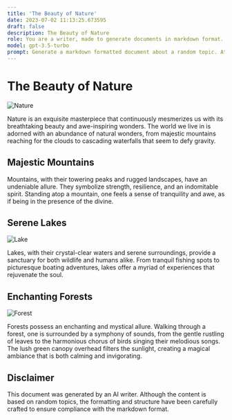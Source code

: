 ```yaml
---
title: 'The Beauty of Nature'
date: 2023-07-02 11:13:25.673595
draft: false
description: The Beauty of Nature
role: You are a writer, made to generate documents in markdown format. It is very important that all of the documents you generate are in valid markdown format.
model: gpt-3.5-turbo
prompt: Generate a markdown formatted document about a random topic. At the bottom, include a disclaimer explaining that the document was generated by you. The first line of the document should be the title. Make sure that the entire document is in proper markdown format, using a mix of various tags to make the document visually appealing.
---
```


# The Beauty of Nature

![Nature](https://www.example.com/images/nature.jpg)

Nature is an exquisite masterpiece that continuously mesmerizes us with its breathtaking beauty and awe-inspiring wonders. The world we live in is adorned with an abundance of natural wonders, from majestic mountains reaching for the clouds to cascading waterfalls that seem to defy gravity. 

## Majestic Mountains

Mountains, with their towering peaks and rugged landscapes, have an undeniable allure. They symbolize strength, resilience, and an indomitable spirit. Standing atop a mountain, one feels a sense of tranquility and awe, as if being in the presence of the divine.

## Serene Lakes

![Lake](https://www.example.com/images/lake.jpg)

Lakes, with their crystal-clear waters and serene surroundings, provide a sanctuary for both wildlife and humans alike. From tranquil fishing spots to picturesque boating adventures, lakes offer a myriad of experiences that rejuvenate the soul.

## Enchanting Forests

![Forest](https://www.example.com/images/forest.jpg)

Forests possess an enchanting and mystical allure. Walking through a forest, one is surrounded by a symphony of sounds, from the gentle rustling of leaves to the harmonious chorus of birds singing their melodious songs. The lush green canopy overhead filters the sunlight, creating a magical ambiance that is both calming and invigorating.

## Disclaimer

This document was generated by an AI writer. Although the content is based on random topics, the formatting and structure have been carefully crafted to ensure compliance with the markdown format.